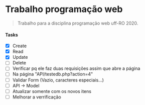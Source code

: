 # Trabalho programação web

> Trabalho para a disciplina programação web uff-RO 2020.

#### Tasks
 - [x] Create
 - [x] Read
 - [x] Update
 - [ ] Delete
 - [ ] Verificar pq ele faz duas requisições assim que abre a página
 - [ ] Na página "API/testedb.php?action=4"
 - [ ] Validar Form (Vazio, caracteres especiais...)
 - [ ] API -> Model
 - [ ] Atualizar somente com os novos itens
 - [ ] Melhorar a verrificação
